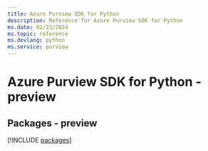 ```yaml
---
title: Azure Purview SDK for Python
description: Reference for Azure Purview SDK for Python
ms.date: 02/23/2024
ms.topic: reference
ms.devlang: python
ms.service: purview
---
```

# Azure Purview SDK for Python - preview
## Packages - preview
[!INCLUDE [packages](purview-index.md)]